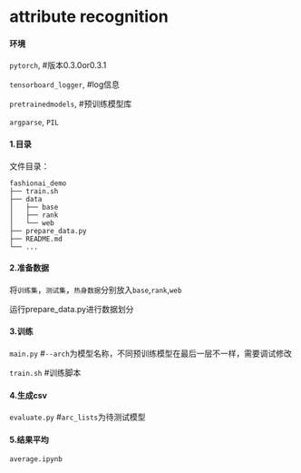 # attribute recognition

#### 环境
`pytorch`, #版本0.3.0or0.3.1

`tensorboard_logger`, #log信息

`pretrainedmodels`, #预训练模型库

`argparse`,
`PIL`

#### 1.目录
文件目录：
```
fashionai_demo
├── train.sh
├── data
│   ├── base
│   ├── rank
│   └── web
├── prepare_data.py
├── README.md
└── ...
```
#### 2.准备数据
将`训练集`，`测试集`，`热身数据`分别放入`base`,`rank`,`web`

运行prepare_data.py进行数据划分
#### 3.训练
`main.py` #`--arch`为模型名称，不同预训练模型在最后一层不一样，需要调试修改

`train.sh` #训练脚本
#### 4.生成csv
`evaluate.py` #`arc_lists`为待测试模型
#### 5.结果平均
`average.ipynb`
